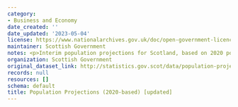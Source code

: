 ```yaml
---
category:
- Business and Economy
date_created: ''
date_updated: '2023-05-04'
license: https://www.nationalarchives.gov.uk/doc/open-government-licence/version/3/
maintainer: Scottish Government
notes: <p>Interim population projections for Scotland, based on 2020 population estimates</p>
organization: Scottish Government
original_dataset_link: http://statistics.gov.scot/data/population-projections-2020-based-updated
records: null
resources: []
schema: default
title: Population Projections (2020-based) [updated]
---
```

